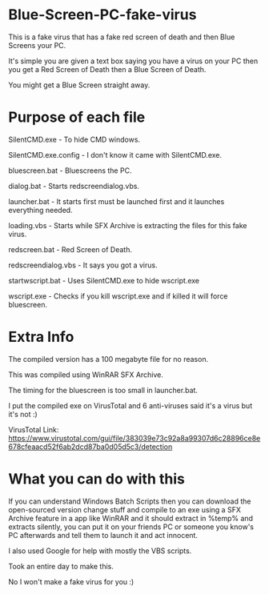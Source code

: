 # Blue-Screen-PC-fake-virus
This is a fake virus that has a fake red screen of death and then Blue Screens your PC.

It's simple you are given a text box saying you have a virus on your PC then you get a Red Screen of Death then a Blue Screen of Death.

You might get a Blue Screen straight away.

# Purpose of each file
SilentCMD.exe - To hide CMD windows.

SilentCMD.exe.config - I don't know it came with SilentCMD.exe.

bluescreen.bat - Bluescreens the PC.

dialog.bat - Starts redscreendialog.vbs.

launcher.bat - It starts first must be launched first and it launches everything needed.

loading.vbs - Starts while SFX Archive is extracting the files for this fake virus.

redscreen.bat - Red Screen of Death.

redscreendialog.vbs - It says you got a virus.

startwscript.bat - Uses SilentCMD.exe to hide wscript.exe

wscript.exe - Checks if you kill wscript.exe and if killed it will force bluescreen.

# Extra Info
The compiled version has a 100 megabyte file for no reason.

This was compiled using WinRAR SFX Archive.

The timing for the bluescreen is too small in launcher.bat.

I put the compiled exe on VirusTotal and 6 anti-viruses said it's a virus but it's not :)

VirusTotal Link: https://www.virustotal.com/gui/file/383039e73c92a8a99307d6c28896ce8e678cfeaacd52f6ab2dcd87ba0d05d5c3/detection

# What you can do with this
If you can understand Windows Batch Scripts then you can download the open-sourced version change stuff and compile to an exe using a SFX Archive feature in a app like WinRAR and it should extract in %temp% and extracts silently, you can put it on your friends PC or someone you know's PC afterwards and tell them to launch it and act innocent.

I also used Google for help with mostly the VBS scripts.

Took an entire day to make this.










No I won't make a fake virus for you :)
